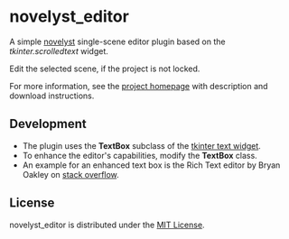 # novelyst_editor

A simple [novelyst](https://peter88213.github.io/novelyst/) single-scene editor plugin based on the *tkinter.scrolledtext* widget.

Edit the selected scene, if the project is not locked.

For more information, see the [project homepage](https://peter88213.github.io/novelyst_editor) with description and download instructions.

## Development

- The plugin uses the **TextBox** subclass of the [tkinter text widget](https://tkdocs.com/tutorial/text.html).
- To enhance the editor's capabilities, modify the **TextBox** class.
- An example for an enhanced text box is the Rich Text editor by Bryan Oakley on [stack overflow](https://stackoverflow.com/questions/63099026/fomatted-text-in-tkinter).

## License

novelyst_editor is distributed under the [MIT License](http://www.opensource.org/licenses/mit-license.php).
